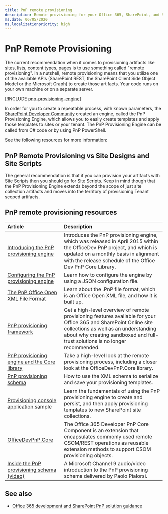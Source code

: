 ```yaml
---
title: PnP remote provisioning
description: Remote provisioning for your Office 365, SharePoint, and SharePoint Online site collections using features of the add-in model.
ms.date: 06/05/2020
ms.localizationpriority: high
---
```


# PnP Remote Provisioning

The current recommendation when it comes to provisioning artifacts like sites, lists, content types, pages is to use something called "remote provisioning". In a nutshell, remote provisioning means that you utilize one of the available APIs (SharePoint REST, the SharePoint Client Side Object Model or the Microsoft Graph) to create those artifacts. Your code runs on your own machine or on a separate server.

[!INCLUDE [pnp-provisioning-engine](../../includes/snippets/open-source/pnp-provisioning-engine.md)]

In order for you to create a repeatable process, with known parameters, the [SharePoint Developer Community](../community/community.md) created an engine, called the PnP Provisioning Engine, which allows you to easily create templates and apply those templates to sites or your tenant. The PnP Provisioning Engine can be called from C# code or by using PnP PowerShell.

See the following resources for more information:

## PnP Remote Provisioning vs Site Designs and Site Scripts

The general recommendation is that if you can provision your artifacts with Site Scripts then you should go for Site Scripts. Keep in mind though that the PnP Provisioning Engine extends beyond the scope of just site collection artifacts and moves into the territory of provisioning Tenant scoped artifacts.

## PnP remote provisioning resources

|Article|Description|
|:-----|:-----|
|[Introducing the PnP provisioning engine](introducing-the-pnp-provisioning-engine.md)| Introduces the PnP provisioning engine, which was released in April 2015 within the OfficeDev PnP project, and which is updated on a monthly basis in alignment with the release schedule of the Office Dev PnP Core Library.|
|[Configuring the PnP provisioning engine](configuring-the-pnp-provisioning-engine.md)|Learn how to configure the engine by using a JSON configuration file.
|[The PnP Office Open XML File Format](the-pnp-office-open-xml-file-format.md)|Learn about the .PnP file format, which is an Office Open XML file, and how it is built up.
|[PnP provisioning framework](pnp-provisioning-framework.md)| Get a high-level overview of remote provisioning features available for your Office 365 and SharePoint Online site collections as well as an understanding about why creating sandboxed and full-trust solutions is no longer recommended.| 
|[PnP provisioning engine and the Core library](pnp-provisioning-engine-and-the-core-library.md)| Take a high-level look at the remote provisioning process, including a closer look at the OfficeDevPnP.Core library.|
|[PnP provisioning schema](pnp-provisioning-schema.md)| How to use the XML schema to serialize and save your provisioning templates.|
|[Provisioning console application sample](provisioning-console-application-sample.md)| Learn the fundamentals of using the PnP provisioning engine to create and persist, and then apply provisioning templates to new SharePoint site collections.|
|[OfficeDevPnP.Core ](https://github.com/SharePoint/PnP-Sites-Core/tree/master/Core)|The Office 365 Developer PnP Core Component is an extension that encapsulates commonly used remote CSOM/REST operations as reusable extension methods to support CSOM provisioning objects.|
|[Inside the PnP provisioning schema (video)](https://channel9.msdn.com/blogs/OfficeDevPnP/Deep-dive-to-PnP-provisioning-engine-schema)|A Microsoft Channel 9 audio/video introduction to the PnP provisioning schema delivered by Paolo Pialorsi.|

## See also

- [Office 365 development and SharePoint PnP solution guidance](office-365-development-patterns-and-practices-solution-guidance.md)
